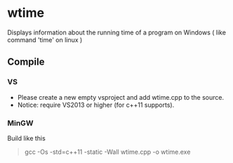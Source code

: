 # wtime
Displays information about the running time of a program on Windows ( like command 'time' on linux )
## Compile
### VS
- Please create a new empty vsproject and add wtime.cpp to the source.
- Notice: require VS2013 or higher (for c++11 supports).
### MinGW
Build like this
> gcc -Os -std=c++11 -static -Wall wtime.cpp -o wtime.exe
